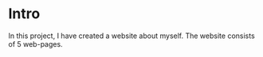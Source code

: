 # Intro

In this project, I have created a website about myself. The website consists of 5 web-pages.


